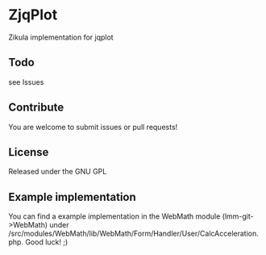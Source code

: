 ZjqPlot
=======

Zikula implementation for jqplot

Todo
--------

see Issues

Contribute
--------

You are welcome to submit issues or pull requests!

License
-------
Released under the GNU GPL

Example implementation
-------
You can find a example implementation in the WebMath module (lmm-git->WebMath) under /src/modules/WebMath/lib/WebMath/Form/Handler/User/CalcAcceleration.php. Good luck! ;)
